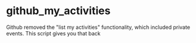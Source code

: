 github_my_activities
====================

Github removed the "list my activities" functionality, which included private events. This script gives you that back